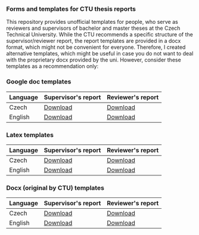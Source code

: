 ### Forms and templates for CTU thesis reports

This repository provides unofficial templates for people, who serve as reviewers and supervisors of bachelor and master theses at the Czech Technical University. 
While the CTU recommends a specific structure of the supervisor/reviewer report, the report templates are provided in a docx format, which might not be convenient for everyone. 
Therefore, I created alternative templates, which might be useful in case you do not want to deal with the proprietary docx provided by the uni.
However, consider these templates as a recommendation only:

### Google doc templates
| Language      | Supervisor's  report | Reviewer's report  |
| ------------- |----------------------|--------------------|
| Czech         |[Download](https://docs.google.com/document/d/19nupPBvKxHtNPMSQBCTQwsJBkFNA0VbFaCvqIYTo_-A/edit?usp=sharing)          | [Download](https://docs.google.com/document/d/10VHwCyX7Iu7n8GE5d20d7cDxL2Ey1o8FS0U3ca7WGM0/edit?usp=sharing)       |
| English       |[Download](https://docs.google.com/document/d/1Qb9JvNmaB9ZeQM4M2_SUTU_qaSMbEN-nHN-e8VyIajE/edit?usp=sharing)          | [Download](https://docs.google.com/document/d/1OyWXF1ukwGOb1ZaUwJBxGqsForVxIFdkYJXhsRuju4Y/edit?usp=sharing)       |

### Latex templates
| Language      | Supervisor's  report | Reviewer's report  |
| ------------- |----------------------|--------------------|
| Czech         |[Download](https://github.com/gestom/CTU_thesis_reports/raw/master/export/report-supervisor-cz.zip)          | [Download](https://github.com/gestom/CTU_thesis_reports/raw/master/export/report-reviewer-cz.zip)       |
| English       |[Download](https://github.com/gestom/CTU_thesis_reports/raw/master/export/report-supervisor-en.zip)          | [Download](https://github.com/gestom/CTU_thesis_reports/raw/master/export/report-reviewer-en.zip)|

### Docx (original by CTU) templates
| Language      | Supervisor's  report | Reviewer's report  |
| ------------- |----------------------|--------------------|
| Czech         |[Download](https://www.kos.cvut.cz/kos/images/CVUT/posudek-vedouci.docx)          | [Download](https://www.kos.cvut.cz/kos/images/CVUT/posudek-oponent.docx)       |
| English       |[Download](https://www.kos.cvut.cz/kos/images/CVUT/posudek-vedouci_en.docx)          | [Download](https://www.kos.cvut.cz/kos/images/CVUT/posudek-oponent_en.docx)|

